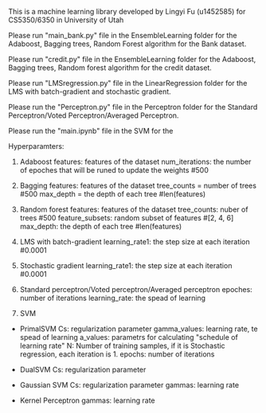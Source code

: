 This is a machine learning library developed by Lingyi Fu (u1452585) for CS5350/6350 in University of Utah

Please run "main_bank.py" file in the EnsembleLearning folder for the Adaboost, Bagging trees, Random Forest algorithm for the Bank dataset.

Please run "credit.py" file in the EnsembleLearning folder for the Adaboost, Bagging trees, Random forest algorithm for the credit dataset.

Please run "LMSregression.py" file in the LinearRegression folder for the LMS with batch-gradient and stochastic gradient.

Please run the "Perceptron.py" file in the Perceptron folder for the Standard Perceptron/Voted Perceptron/Averaged Perceptron.

Please run the "main.ipynb" file in the SVM for the 

Hyperparamters:
1. Adaboost
features: features of the dataset 
num_iterations: the number of epoches that will be runed to update the weights #500

2. Bagging
features: features of the dataset
tree_counts = number of trees #500
max_depth = the depth of each tree #len(features) 

3. Random forest
features: features of the dataset
tree_counts: nuber of trees #500
feature_subsets: random subset of features #[2, 4, 6] 
max_depth: the depth of each tree #len(features)

4. LMS with batch-gradient 
learning_rate1: the step size at each iteration  #0.0001 

5. Stochastic gradient
learning_rate1: the step size at each iteration  #0.0001 

6. Standard perceptron/Voted perceptron/Averaged perceptron
epoches: number of iterations
learning_rate: the spead of learning

7. SVM
- PrimalSVM
Cs: regularization parameter
gamma_values: learning rate, te spead of learning
a_values: parametrs for calculating "schedule of learning rate"
N: Number of training samples, if it is Stochastic regression, each iteration is 1.
epochs: number of iterations

- DualSVM
Cs: regularization parameter

- Gaussian SVM
Cs: regularization parameter
gammas: learning rate

- Kernel Perceptron
gammas: learning rate




